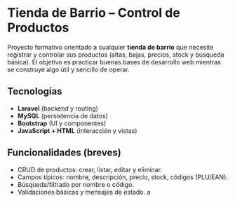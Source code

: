 # Tienda de Barrio – Control de Productos

Proyecto formativo orientado a cualquier **tienda de barrio** que necesite registrar y controlar sus productos (altas, bajas, precios, stock y búsqueda básica). El objetivo es practicar buenas bases de desarrollo web mientras se construye algo útil y sencillo de operar.

## Tecnologías
- **Laravel** (backend y routing)
- **MySQL** (persistencia de datos)
- **Bootstrap** (UI y componentes)
- **JavaScript + HTML** (interacción y vistas)

## Funcionalidades (breves)
- CRUD de productos: crear, listar, editar y eliminar.
- Campos típicos: nombre, descripción, precio, stock, códigos (PLU/EAN).
- Búsqueda/filtrado por nombre o código.
- Validaciones básicas y mensajes de estado.
a

